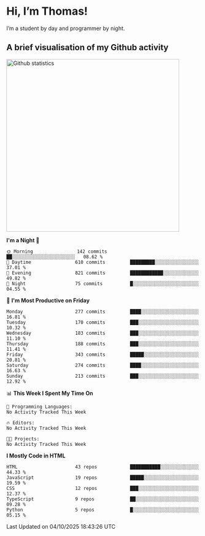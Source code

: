 # Hi, I’m Thomas!
I’m a student by day and programmer by night.

## A brief visualisation of my Github activity

<img title="My Github statistics" alt="Github statistics" width="450px" src="https://github-readme-stats.vercel.app/api?username=thomasrettig&show_icons=true&include_all_commits=true&count_private=true&&hide=issues&theme=tokyonight&border_radius=6px"/>

<!--START_SECTION:waka-->
**I'm a Night 🦉** 

```text
🌞 Morning                142 commits         ██░░░░░░░░░░░░░░░░░░░░░░░   08.62 % 
🌆 Daytime                610 commits         █████████░░░░░░░░░░░░░░░░   37.01 % 
🌃 Evening                821 commits         ████████████░░░░░░░░░░░░░   49.82 % 
🌙 Night                  75 commits          █░░░░░░░░░░░░░░░░░░░░░░░░   04.55 % 
```
📅 **I'm Most Productive on Friday** 

```text
Monday                   277 commits         ████░░░░░░░░░░░░░░░░░░░░░   16.81 % 
Tuesday                  170 commits         ███░░░░░░░░░░░░░░░░░░░░░░   10.32 % 
Wednesday                183 commits         ███░░░░░░░░░░░░░░░░░░░░░░   11.10 % 
Thursday                 188 commits         ███░░░░░░░░░░░░░░░░░░░░░░   11.41 % 
Friday                   343 commits         █████░░░░░░░░░░░░░░░░░░░░   20.81 % 
Saturday                 274 commits         ████░░░░░░░░░░░░░░░░░░░░░   16.63 % 
Sunday                   213 commits         ███░░░░░░░░░░░░░░░░░░░░░░   12.92 % 
```


📊 **This Week I Spent My Time On** 

```text
💬 Programming Languages: 
No Activity Tracked This Week

🔥 Editors: 
No Activity Tracked This Week

🐱‍💻 Projects: 
No Activity Tracked This Week
```

**I Mostly Code in HTML** 

```text
HTML                     43 repos            ███████████░░░░░░░░░░░░░░   44.33 % 
JavaScript               19 repos            █████░░░░░░░░░░░░░░░░░░░░   19.59 % 
CSS                      12 repos            ███░░░░░░░░░░░░░░░░░░░░░░   12.37 % 
TypeScript               9 repos             ██░░░░░░░░░░░░░░░░░░░░░░░   09.28 % 
Python                   5 repos             █░░░░░░░░░░░░░░░░░░░░░░░░   05.15 % 
```




 Last Updated on 04/10/2025 18:43:26 UTC
<!--END_SECTION:waka-->
